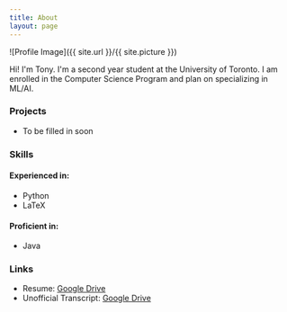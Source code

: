 ```yaml
---
title: About
layout: page
---
```

![Profile Image]({{ site.url }}/{{ site.picture }})

<p>Hi! I'm Tony. I'm a second year student at the University of Toronto. I am enrolled in the Computer Science Program and plan on specializing in ML/AI.</p>

### Projects
* To be filled in soon

### Skills
#### Experienced in:
* Python
* LaTeX

#### Proficient in:
* Java

### Links
* Resume: [Google Drive](https://drive.google.com/open?id=1Pt_tOxAkZa9tsMbnKLS9hTQWxp-LVXjE)
* Unofficial Transcript: [Google Drive](https://drive.google.com/open?id=1RM9vcDiSMur6QkdIJF_x7qDzbgfIu7bt)
